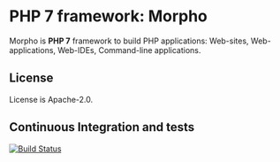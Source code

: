# PHP 7 framework: Morpho

Morpho is **PHP 7** framework to build PHP applications: Web-sites, Web-applications, Web-IDEs, Command-line applications.


## License

License is Apache-2.0.


## Continuous Integration and tests

[![Build Status](https://travis-ci.org/morpho-os/framework.svg?branch=master)](https://travis-ci.org/morpho-os/framework)
